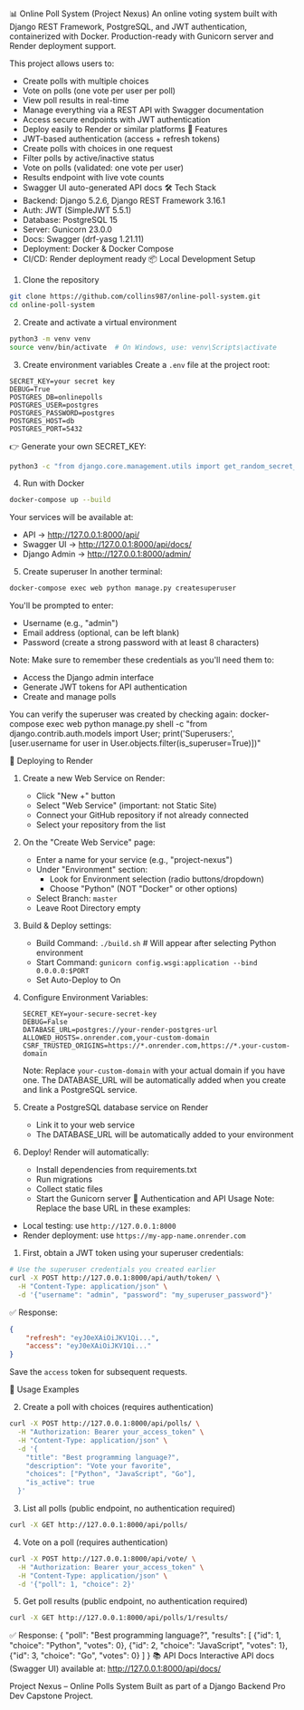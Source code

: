 📊 Online Poll System (Project Nexus)
An online voting system built with Django REST Framework, PostgreSQL, and JWT authentication, containerized with Docker. Production-ready with Gunicorn server and Render deployment support.

This project allows users to:
* Create polls with multiple choices
* Vote on polls (one vote per user per poll)
* View poll results in real-time
* Manage everything via a REST API with Swagger documentation
* Access secure endpoints with JWT authentication
* Deploy easily to Render or similar platforms
🚀 Features
* JWT-based authentication (access + refresh tokens)
* Create polls with choices in one request
* Filter polls by active/inactive status
* Vote on polls (validated: one vote per user)
* Results endpoint with live vote counts
* Swagger UI auto-generated API docs
🛠️ Tech Stack
* Backend: Django 5.2.6, Django REST Framework 3.16.1
* Auth: JWT (SimpleJWT 5.5.1)
* Database: PostgreSQL 15
* Server: Gunicorn 23.0.0
* Docs: Swagger (drf-yasg 1.21.11)
* Deployment: Docker & Docker Compose
* CI/CD: Render deployment ready
📦 Local Development Setup
1. Clone the repository
```bash
git clone https://github.com/collins987/online-poll-system.git
cd online-poll-system
```

2. Create and activate a virtual environment
```bash
python3 -m venv venv
source venv/bin/activate  # On Windows, use: venv\Scripts\activate
```

3. Create environment variables
Create a `.env` file at the project root:
```env
SECRET_KEY=your secret key
DEBUG=True
POSTGRES_DB=onlinepolls
POSTGRES_USER=postgres
POSTGRES_PASSWORD=postgres
POSTGRES_HOST=db
POSTGRES_PORT=5432
```

👉 Generate your own SECRET_KEY:
```bash
python3 -c "from django.core.management.utils import get_random_secret_key; print(get_random_secret_key())"
```

4. Run with Docker
```bash
docker-compose up --build
```

Your services will be available at:
* API → http://127.0.0.1:8000/api/
* Swagger UI → http://127.0.0.1:8000/api/docs/
* Django Admin → http://127.0.0.1:8000/admin/

5. Create superuser
In another terminal:
```bash
docker-compose exec web python manage.py createsuperuser
```
You'll be prompted to enter:
* Username (e.g., "admin")
* Email address (optional, can be left blank)
* Password (create a strong password with at least 8 characters)

Note: Make sure to remember these credentials as you'll need them to:
* Access the Django admin interface
* Generate JWT tokens for API authentication
* Create and manage polls

You can verify the superuser was created by checking again:
docker-compose exec web python manage.py shell -c "from django.contrib.auth.models import User; print('Superusers:', [user.username for user in User.objects.filter(is_superuser=True)])"


🚀 Deploying to Render
1. Create a new Web Service on Render:
   * Click "New +" button
   * Select "Web Service" (important: not Static Site)
   * Connect your GitHub repository if not already connected
   * Select your repository from the list

2. On the "Create Web Service" page:
   * Enter a name for your service (e.g., "project-nexus")
   * Under "Environment" section:
     - Look for Environment selection (radio buttons/dropdown)
     - Choose "Python" (NOT "Docker" or other options)
   * Select Branch: `master`
   * Leave Root Directory empty

3. Build & Deploy settings:
   * Build Command: `./build.sh`  # Will appear after selecting Python environment
   * Start Command: `gunicorn config.wsgi:application --bind 0.0.0.0:$PORT`
   * Set Auto-Deploy to On

4. Configure Environment Variables:
   ```
   SECRET_KEY=your-secure-secret-key
   DEBUG=False
   DATABASE_URL=postgres://your-render-postgres-url
   ALLOWED_HOSTS=.onrender.com,your-custom-domain
   CSRF_TRUSTED_ORIGINS=https://*.onrender.com,https://*.your-custom-domain
   ```

   Note: Replace `your-custom-domain` with your actual domain if you have one.
   The DATABASE_URL will be automatically added when you create and link a PostgreSQL service.

4. Create a PostgreSQL database service on Render
   * Link it to your web service
   * The DATABASE_URL will be automatically added to your environment

5. Deploy! Render will automatically:
   * Install dependencies from requirements.txt
   * Run migrations
   * Collect static files
   * Start the Gunicorn server
🔑 Authentication and API Usage
Note: Replace the base URL in these examples:
- Local testing: use `http://127.0.0.1:8000`
- Render deployment: use `https://my-app-name.onrender.com`

1. First, obtain a JWT token using your superuser credentials:
```bash
# Use the superuser credentials you created earlier
curl -X POST http://127.0.0.1:8000/api/auth/token/ \
  -H "Content-Type: application/json" \
  -d '{"username": "admin", "password": "my_superuser_password"}'
```
✅ Response:
```json
{
    "refresh": "eyJ0eXAiOiJKV1Qi...",
    "access": "eyJ0eXAiOiJKV1Qi..."
}
```
Save the `access` token for subsequent requests.

📖 Usage Examples

2. Create a poll with choices (requires authentication)
```bash
curl -X POST http://127.0.0.1:8000/api/polls/ \
  -H "Authorization: Bearer your_access_token" \
  -H "Content-Type: application/json" \
  -d '{
    "title": "Best programming language?",
    "description": "Vote your favorite",
    "choices": ["Python", "JavaScript", "Go"],
    "is_active": true
  }'
```

3. List all polls (public endpoint, no authentication required)
```bash
curl -X GET http://127.0.0.1:8000/api/polls/
```

4. Vote on a poll (requires authentication)
```bash
curl -X POST http://127.0.0.1:8000/api/vote/ \
  -H "Authorization: Bearer your_access_token" \
  -H "Content-Type: application/json" \
  -d '{"poll": 1, "choice": 2}'
```

5. Get poll results (public endpoint, no authentication required)
```bash
curl -X GET http://127.0.0.1:8000/api/polls/1/results/
``` 
✅ Response:
{ "poll": "Best programming language?", "results": [ {"id": 1, "choice": "Python", "votes": 0}, {"id": 2, "choice": "JavaScript", "votes": 1}, {"id": 3, "choice": "Go", "votes": 0} ] } 
📚 API Docs
Interactive API docs (Swagger UI) available at:
http://127.0.0.1:8000/api/docs/ 


Project Nexus – Online Polls System
Built as part of a Django Backend Pro Dev Capstone Project.